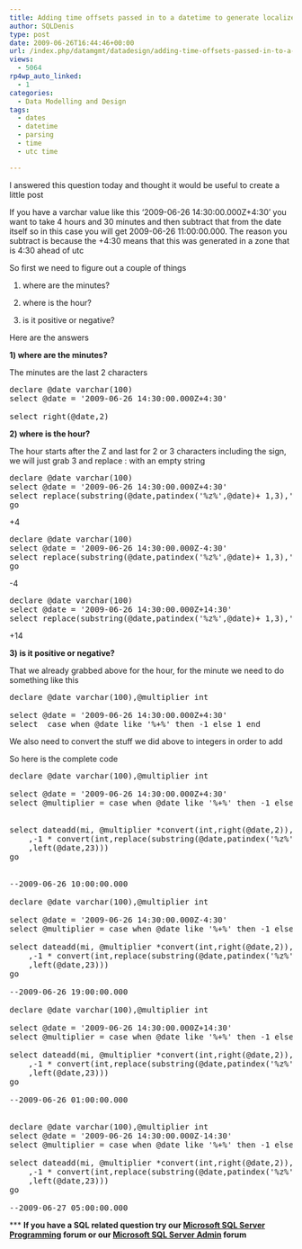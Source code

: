 ```yaml
---
title: Adding time offsets passed in to a datetime to generate localized datetime
author: SQLDenis
type: post
date: 2009-06-26T16:44:46+00:00
url: /index.php/datamgmt/datadesign/adding-time-offsets-passed-in-to-a-datet/
views:
  - 5064
rp4wp_auto_linked:
  - 1
categories:
  - Data Modelling and Design
tags:
  - dates
  - datetime
  - parsing
  - time
  - utc time

---
```

I answered this question today and thought it would be useful to create a little post

If you have a varchar value like this &#8216;2009-06-26 14:30:00.000Z+4:30&#8217; you want to take 4 hours and 30 minutes and then subtract that from the date itself so in this case you will get 2009-06-26 11:00:00.000. The reason you subtract is because the +4:30 means that this was generated in a zone that is 4:30 ahead of utc

So first we need to figure out a couple of things
  
1) where are the minutes?
  
2) where is the hour?
  
3) is it positive or negative?

Here are the answers
  
**1) where are the minutes?**
  
The minutes are the last 2 characters

<pre>declare @date varchar(100)
select @date = '2009-06-26 14:30:00.000Z+4:30'

select right(@date,2)</pre>

**2) where is the hour?**
  
The hour starts after the Z and last for 2 or 3 characters including the sign, we will just grab 3 and replace : with an empty string

<pre>declare @date varchar(100)
select @date = '2009-06-26 14:30:00.000Z+4:30'
select replace(substring(@date,patindex('%z%',@date)+ 1,3),':','')
go</pre>

+4

<pre>declare @date varchar(100)
select @date = '2009-06-26 14:30:00.000Z-4:30'
select replace(substring(@date,patindex('%z%',@date)+ 1,3),':','')
go</pre>

-4

<pre>declare @date varchar(100)
select @date = '2009-06-26 14:30:00.000Z+14:30'
select replace(substring(@date,patindex('%z%',@date)+ 1,3),':','')</pre>

+14

**3) is it positive or negative?**
  
That we already grabbed above for the hour, for the minute we need to do something like this

<pre>declare @date varchar(100),@multiplier int

select @date = '2009-06-26 14:30:00.000Z+4:30'
select  case when @date like '%+%' then -1 else 1 end</pre>

We also need to convert the stuff we did above to integers in order to add

So here is the complete code

<pre>declare @date varchar(100),@multiplier int

select @date = '2009-06-26 14:30:00.000Z+4:30'
select @multiplier = case when @date like '%+%' then -1 else 1 end


select dateadd(mi, @multiplier *convert(int,right(@date,2)),dateadd(hh
    ,-1 * convert(int,replace(substring(@date,patindex('%z%',@date)+ 1,3),':',''))
    ,left(@date,23)))
go


--2009-06-26 10:00:00.000

declare @date varchar(100),@multiplier int

select @date = '2009-06-26 14:30:00.000Z-4:30'
select @multiplier = case when @date like '%+%' then -1 else 1 end

select dateadd(mi, @multiplier *convert(int,right(@date,2)),dateadd(hh
    ,-1 * convert(int,replace(substring(@date,patindex('%z%',@date)+ 1,3),':',''))
    ,left(@date,23)))
go

--2009-06-26 19:00:00.000

declare @date varchar(100),@multiplier int

select @date = '2009-06-26 14:30:00.000Z+14:30'
select @multiplier = case when @date like '%+%' then -1 else 1 end

select dateadd(mi, @multiplier *convert(int,right(@date,2)),dateadd(hh
    ,-1 * convert(int,replace(substring(@date,patindex('%z%',@date)+ 1,3),':',''))
    ,left(@date,23)))
go

--2009-06-26 01:00:00.000


declare @date varchar(100),@multiplier int
select @date = '2009-06-26 14:30:00.000Z-14:30'
select @multiplier = case when @date like '%+%' then -1 else 1 end

select dateadd(mi, @multiplier *convert(int,right(@date,2)),dateadd(hh
    ,-1 * convert(int,replace(substring(@date,patindex('%z%',@date)+ 1,3),':',''))
    ,left(@date,23)))
go

--2009-06-27 05:00:00.000</pre>



\*** **If you have a SQL related question try our [Microsoft SQL Server Programming][1] forum or our [Microsoft SQL Server Admin][2] forum**<ins></ins>

 [1]: http://forum.ltd.local/viewforum.php?f=17
 [2]: http://forum.ltd.local/viewforum.php?f=22